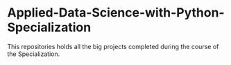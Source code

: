 # Applied-Data-Science-with-Python-Specialization
This repositories holds all the big projects completed during the course of the Specialization.
